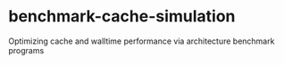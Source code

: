# benchmark-cache-simulation
Optimizing cache and walltime performance via architecture benchmark programs

